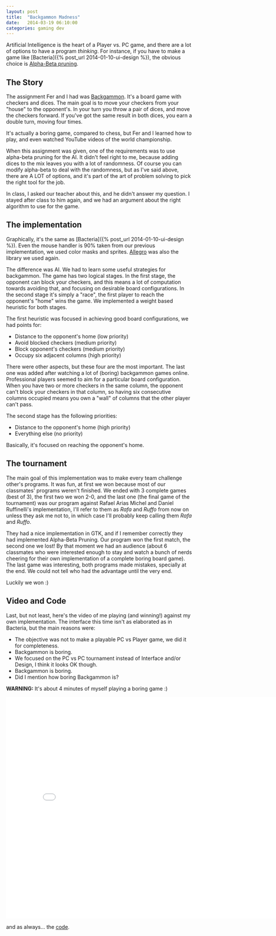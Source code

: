 ```yaml
---
layout: post
title:  "Backgammon Madness"
date:   2014-03-19 06:10:00
categories: gaming dev
---
```


Artificial Intelligence is the heart of a Player vs. PC game, and there are a lot of options to have a program *thinking*. For instance,
if you have to make a game like [Bacteria]({% post_url 2014-01-10-ui-design %}), the obvious choice is
[Alpha-Beta pruning](http://en.wikipedia.org/wiki/Alpha%E2%80%93beta_pruning).

## The Story

The assignment Fer and I had was [Backgammon](http://en.wikipedia.org/wiki/Backgammon). It's a board game with checkers and dices. The
main goal is to move your checkers from your "house" to the opponent's. In your turn you throw a pair of dices, and move the checkers forward.
If you've got the same result in both dices, you earn a double turn, moving four times.

It's actually a boring game, compared to chess, but Fer and I learned how to play, and even watched YouTube videos of the world championship.

When this assignment was given, one of the requirements was to use alpha-beta pruning for the AI. It didn't feel right to me, because adding
dices to the mix leaves you with a lot of randomness. Of course you can modify alpha-beta to deal with the randomness, but as I've said above,
there are A LOT of options, and it's part of the art of problem solving to pick the right tool for the job.

In class, I asked our teacher about this, and he didn't answer my question. I stayed after class to him again, and we had an argument about the
right algorithm to use for the game.

## The implementation

Graphically, it's the same as [Bacteria]({% post_url 2014-01-10-ui-design %}). Even the mouse handler is 90% taken from our previous
implementation, we used color masks and sprites. [Allegro](http://alleg.sourceforge.net/) was also the library we used again.

The difference was AI. We had to learn some useful strategies for backgammon. The game has two logical stages. In the first stage, the opponent
can block your checkers, and this means a lot of computation towards avoiding that, and focusing on desirable board configurations. In the
second stage it's simply a "race", the first player to reach the opponent's "home" wins the game. We implemented a weight based heuristic for
both stages.

The first heuristic was focused in achieving good board configurations, we had points for:

* Distance to the opponent's home (low priority)
* Avoid blocked checkers (medium priority)
* Block opponent's checkers (medium priority)
* Occupy six adjacent columns (high priority)

There were other aspects, but these four are the most important. The last one was added after watching a lot of (boring) backgammon games online.
Professional players seemed to aim for a particular board configuration. When you have two or more checkers in the same column, the opponent can't
block your checkers in that column, so having six consecutive columns occupied means you own a "wall" of columns that the other player can't
pass.

The second stage has the following priorities:

* Distance to the opponent's home (high priority)
* Everything else (no priority)

Basically, it's focused on reaching the opponent's home.

## The tournament

The main goal of this implementation was to make every team challenge other's programs. It was fun, at first we won because most of our classmates'
programs weren't finished. We ended with 3 complete games (best of 3), the first two we won 2-0, and the last one (the final game of the tournament)
was our program against Rafael Arias Michel and Daniel Ruffinelli's implementation, I'll refer to them as *Rafa* and *Ruffo* from now on unless they
ask me not to, in which case I'll probably keep calling them *Rafa* and *Ruffo*.

They had a nice implementation in GTK, and if I remember correctly they had implemented Alpha-Beta Pruning. Our program won the first match, the second
one we lost! By that moment we had an audience (about 6 classmates who were interested enough to stay and watch a bunch of nerds cheering for their
own implementation of a complete boring board game). The last game was interesting, both programs made mistakes, specially at the end. We could not tell
who had the advantage until the very end.

Luckily we won :)

## Video and Code

Last, but not least, here's the video of me playing (and winning!) against my own implementation. The interface this time isn't as elaborated as in
Bacteria, but the main reasons were:

* The objective was not to make a playable PC vs Player game, we did it for completeness.
* Backgammon is boring.
* We focused on the PC vs PC tournament instead of Interface and/or Design, I think it looks OK though.
* Backgammon is boring.
* Did I mention how boring Backgammon is?

**WARNING:** It's about 4 minutes of myself playing a boring game :)

<iframe width="800" height="600" src="//www.youtube.com/embed/dKyYiN4sj7s?rel=0" frameborder="0" allowfullscreen></iframe>

and as always... the [code](https://github.com/torresmateo/Backgammon).

